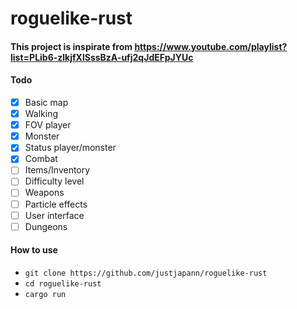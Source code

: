 # roguelike-rust

#### This project is inspirate from https://www.youtube.com/playlist?list=PLib6-zlkjfXlSssBzA-ufj2qJdEFpJYUc

#### Todo

- [x] Basic map
- [x] Walking
- [x] FOV player
- [x] Monster
- [x] Status player/monster
- [x] Combat
- [ ] Items/Inventory
- [ ] Difficulty level
- [ ] Weapons
- [ ] Particle effects
- [ ] User interface
- [ ] Dungeons

#### How to use

- `git clone https://github.com/justjapann/roguelike-rust`
- `cd roguelike-rust`
- `cargo run`
